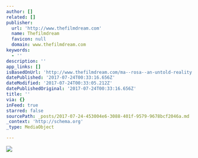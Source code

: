 ```yaml
---
author: []
related: []
publisher:
  url: 'http://www.thefilmdream.com'
  name: Thefilmdream
  favicon: null
  domain: www.thefilmdream.com
keywords:
  - ''
description: ''
app_links: []
isBasedOnUrl: 'http://www.thefilmdream.com/ma--rosa--an-untold-reality.html'
datePublished: '2017-07-24T00:33:16.656Z'
dateModified: '2017-07-24T00:33:05.212Z'
datePublishedOriginal: '2017-07-24T00:33:16.656Z'
title: ''
via: {}
inFeed: true
starred: false
sourcePath: _posts/2017-07-24-453004e6-3088-401f-9579-9678bcf2046a.md
_context: 'http://schema.org'
_type: MediaObject

---
```

<article style=""><img src="http://www.thefilmdream.com/image/116762272_scaled_557x371.jpg" /></article>